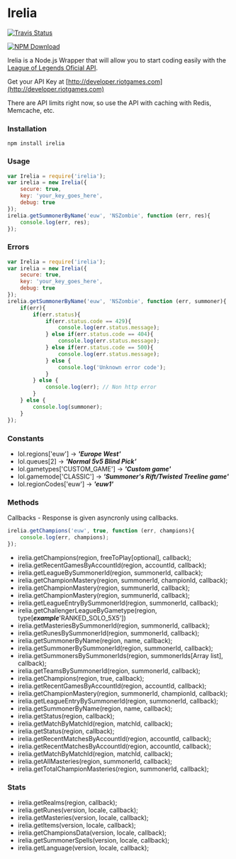 Irelia
======

[![Travis Status](https://api.travis-ci.org/alexperezpaya/irelia.png)](https://travis-ci.org/alexperezpaya/irelia)

[![NPM Download](https://nodei.co/npm/irelia.png?downloads=true)](https://www.npmjs.org/package/irelia)

Irelia is a Node.js Wrapper that will allow you to start coding easily with the [League of Legends Oficial API](http://developer.riotgames.com).

Get your API Key at [http://developer.riotgames.com](http://developer.riotgames.com)


There are API limits right now, so use the API with caching with Redis, Memcache, etc.


### Installation

```
npm install irelia
```

### Usage

```javascript
var Irelia = require('irelia');
var irelia = new Irelia({
	secure: true,
	key: 'your_key_goes_here',
	debug: true
});
irelia.getSummonerByName('euw', 'NSZombie', function (err, res){
	console.log(err, res);
});
```

### Errors

```javascript
var Irelia = require('irelia');
var irelia = new Irelia({
	secure: true,
	key: 'your_key_goes_here',
	debug: true
});
irelia.getSummonerByName('euw', 'NSZombie', function (err, summoner){
	if(err){
		if(err.status){
			if(err.status.code == 429){
				console.log(err.status.message);
			} else if(err.status.code == 404){
				console.log(err.status.message);
			} else if(err.status.code == 500){
				console.log(err.status.message);
			} else {
				console.log('Unknown error code');
			}
		} else {
			console.log(err); // Non http error
		}
	} else {
		console.log(summoner);
	}
});
```

### Constants

- lol.regions['euw'] -> ***'Europe West'***
- lol.queues[2] -> ***'Normal 5v5 Blind Pick'***
- lol.gametypes['CUSTOM_GAME'] -> ***'Custom game'***
- lol.gamemode['CLASSIC'] -> ***'Summoner's Rift/Twisted Treeline game'***
- lol.regionCodes['euw'] -> ***'euw1'***

### Methods

Callbacks - Response is given asyncronly using callbacks.
```javascript
irelia.getChampions('euw', true, function (err, champions){
	console.log(err, champions);
});
```

- irelia.getChampions(region, freeToPlay[optional], callback);
- irelia.getRecentGamesByAccountId(region, accountId, callback);
- irelia.getLeagueBySummonerId(region, summonerId, callback);
- irelia.getChampionMastery(region, summonerId, championId, callback);
- irelia.getChampionMastery(region, summunerId, callback);
- irelia.getChampionMastery(region, summunerId, callback);
- irelia.getLeagueEntryBySummonerId(region, summonerId, callback);
- irelia.getChallengerLeagueByGametype(region, type[***example***'RANKED_SOLO_5X5'])
- irelia.getMasteriesBySummonerId(region, summonerId, callback);
- irelia.getRunesBySummonerId(region, summonerId, callback);
- irelia.getSummonerByName(region, name, callback);
- irelia.getSummonerBySummonerId(region, summonerId, callback);
- irelia.getSummonersBySummonerIds(region, summonerIds[Array list], callback);
- irelia.getTeamsBySummonerId(region, summonerId, callback);
- irelia.getChampions(region, true, callback);
- irelia.getRecentGamesByAccountId(region, accountId, callback);
- irelia.getChampionMastery(region, summonerId, championId, callback);
- irelia.getLeagueEntryBySummonerId(region, summonerId, callback);
- irelia.getSummonerByName(region, name, callback);
- irelia.getStatus(region, callback);
- irelia.getMatchByMatchId(region, matchId, callback);
- irelia.getStatus(region, callback);
- irelia.getRecentMatchesByAccountId(region, accountId, callback);
- irelia.getRecentMatchesByAccountId(region, accountId, callback);
- irelia.getMatchByMatchId(region, matchId, callback);
- irelia.getAllMasteries(region, summonerId, callback);
- irelia.getTotalChampionMasteries(region, summonerId, callback);

### Stats

- irelia.getRealms(region, callback);
- irelia.getRunes(version, locale, callback);
- irelia.getMasteries(version, locale, callback);
- irelia.getItems(version, locale, callback);
- irelia.getChampionsData(version, locale, callback);
- irelia.getSummonerSpells(version, locale, callback);
- irelia.getLanguage(version, locale, callback);

